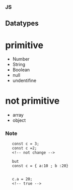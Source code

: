 ### JS

## Datatypes

# primitive
- Number
- String
- Boolean
- null
- undentifine
# not primitive
- array 
- object

### Note
```
   const c = 3;
   const c =2; 
   <!-- not change -->

   but 
   const c = { a:10 ; b :20}


   c.a = 20;
   <!-- true -->
```